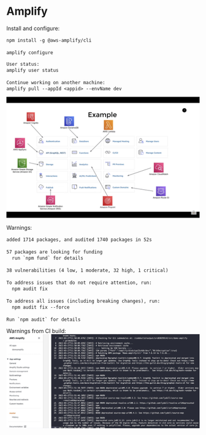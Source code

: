 # Amplify

Install and configure:
```
npm install -g @aws-amplify/cli

amplify configure
```


```
User status:
amplify user status

Continue working on another machine:
amplify pull --appId <appid> --envName dev
```

![Amplify](amplify.png)

Warnings:
```
added 1714 packages, and audited 1740 packages in 52s

57 packages are looking for funding
  run `npm fund` for details

38 vulnerabilities (4 low, 1 moderate, 32 high, 1 critical)

To address issues that do not require attention, run:
  npm audit fix

To address all issues (including breaking changes), run:
  npm audit fix --force

Run `npm audit` for details
```

Warnings from CI build:
![amplify-warnings.jpg](amplify-warnings.jpg)



